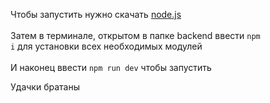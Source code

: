 Чтобы запустить нужно скачать <a href="https://nodejs.org/en/download/prebuilt-installer">node.js</a>
<br/><br/>
Затем в терминале, открытом в папке backend ввести <code>npm i</code> для установки всех необходимых модулей
<br/><br/>
И наконец ввести <code>npm run dev</code> чтобы запустить

Удачки братаны
